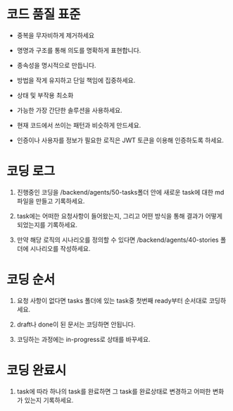 # 코드 품질 표준

- 중복을 무자비하게 제거하세요

- 명명과 구조를 통해 의도를 명확하게 표현합니다.

- 종속성을 명시적으로 만듭니다.

- 방법을 작게 유지하고 단일 책임에 집중하세요.

- 상태 및 부작용 최소화

- 가능한 가장 간단한 솔루션을 사용하세요.

- 현재 코드에서 쓰이는 패턴과 비슷하게 만드세요.

- 인증이나 사용자를 정보가 필요한 로직은 JWT 토큰을 이용해 인증하도록 하세요.

# 코딩 로그
1. 진행중인 코딩을 /backend/agents/50-tasks폴더 안에 새로운 task에 대한 md파일을 만들고 기록하세요.

2. task에는 어떠한 요청사항이 들어왔는지, 그리고 어떤 방식을 통해 결과가 어떻게 되었는지를 기록하세요.

3. 만약 해당 로직의 시나리오를 정의할 수 있다면 /backend/agents/40-stories 폴더에 시나리오를 작성하세요.


# 코딩 순서
1. 요청 사항이 없다면 tasks 폴더에 있는 task중 첫번째 ready부터 순서대로 코딩하세요.

2. draft나 done이 된 문서는 코딩하면 안됩니다.

3. 코딩하는 과정에는 in-progress로 상태를 바꾸세요.


# 코딩 완료시

1. task에 따라 하나의 task를 완료하면 그 task를 완료상태로 변경하고 어떠한 변화가 있는지 기록하세요.